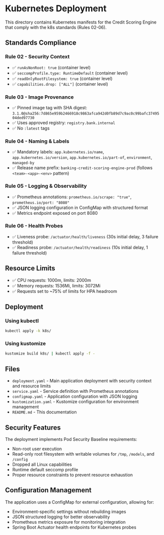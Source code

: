 # Kubernetes Deployment

This directory contains Kubernetes manifests for the Credit Scoring Engine that comply with the k8s standards (Rules 02-06).

## Standards Compliance

### Rule 02 - Security Context
- ✅ `runAsNonRoot: true` (container level)
- ✅ `seccompProfile.type: RuntimeDefault` (container level)
- ✅ `readOnlyRootFilesystem: true` (container level)
- ✅ `capabilities.drop: ["ALL"]` (container level)

### Rule 03 - Image Provenance
- ✅ Pinned image tag with SHA digest: `3.1.0@sha256:7d865e959b2466918c9863afca942d0fb89d7c9ac0c99bafc3749504ded97730`
- ✅ Uses approved registry: `registry.bank.internal`
- ✅ No `:latest` tags

### Rule 04 - Naming & Labels
- ✅ Mandatory labels: `app.kubernetes.io/name`, `app.kubernetes.io/version`, `app.kubernetes.io/part-of`, `environment`, `managed-by`
- ✅ Release name prefix: `banking-credit-scoring-engine-prod` (follows `<team>-<app>-<env>` pattern)

### Rule 05 - Logging & Observability
- ✅ Prometheus annotations: `prometheus.io/scrape: "true"`, `prometheus.io/port: "8080"`
- ✅ JSON logging configuration in ConfigMap with structured format
- ✅ Metrics endpoint exposed on port 8080

### Rule 06 - Health Probes
- ✅ Liveness probe: `/actuator/health/liveness` (30s initial delay, 3 failure threshold)
- ✅ Readiness probe: `/actuator/health/readiness` (10s initial delay, 1 failure threshold)

## Resource Limits
- ✅ CPU requests: 1000m, limits: 2000m
- ✅ Memory requests: 1536Mi, limits: 3072Mi
- ✅ Requests set to ~75% of limits for HPA headroom

## Deployment

### Using kubectl
```bash
kubectl apply -k k8s/
```

### Using kustomize
```bash
kustomize build k8s/ | kubectl apply -f -
```

## Files

- `deployment.yaml` - Main application deployment with security context and resource limits
- `service.yaml` - Service definition with Prometheus annotations
- `configmap.yaml` - Application configuration with JSON logging
- `kustomization.yaml` - Kustomize configuration for environment management
- `README.md` - This documentation

## Security Features

The deployment implements Pod Security Baseline requirements:
- Non-root user execution
- Read-only root filesystem with writable volumes for `/tmp`, `/models`, and `/config`
- Dropped all Linux capabilities
- Runtime default seccomp profile
- Proper resource constraints to prevent resource exhaustion

## Configuration Management

The application uses a ConfigMap for external configuration, allowing for:
- Environment-specific settings without rebuilding images
- JSON structured logging for better observability
- Prometheus metrics exposure for monitoring integration
- Spring Boot Actuator health endpoints for Kubernetes probes
